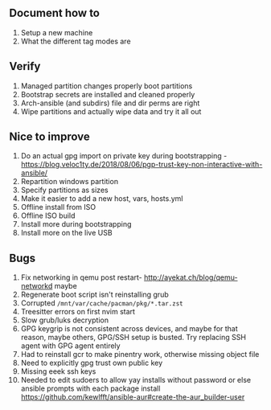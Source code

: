 ## Document how to

1. Setup a new machine
1. What the different tag modes are

## Verify

1. Managed partition changes properly boot partitions
1. Bootstrap secrets are installed and cleaned properly
1. Arch-ansible (and subdirs) file and dir perms are right
1. Wipe partitions and actually wipe data and try it all out

## Nice to improve

1. Do an actual gpg import on private key during bootstrapping - https://blog.veloc1ty.de/2018/08/06/pgp-trust-key-non-interactive-with-ansible/
1. Repartition windows partition
1. Specify partitions as sizes
1. Make it easier to add a new host, vars, hosts.yml
1. Offline install from ISO
1. Offline ISO build
1. Install more during bootstrapping
1. Install more on the live USB

## Bugs

1. Fix networking in qemu post restart- http://ayekat.ch/blog/qemu-networkd
   maybe
1. Regenerate boot script isn't reinstalling grub
1. Corrupted `/mnt/var/cache/pacman/pkg/*.tar.zst`
1. Treesitter errors on first nvim start
1. Slow grub/luks decryption
1. GPG keygrip is not consistent across devices, and maybe for that reason,
   maybe others, GPG/SSH setup is busted. Try replacing SSH agent with GPG
   agent entirely
1. Had to reinstall gcr to make pinentry work, otherwise missing object file
1. Need to explicitly gpg trust own public key
1. Missing eeek ssh keys
1. Needed to edit sudoers to allow yay installs without password or else
   ansible prompts with each package install
   https://github.com/kewlfft/ansible-aur#create-the-aur_builder-user

